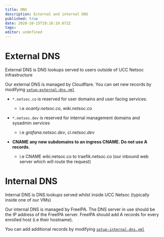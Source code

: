 ```yaml
---
title: DNS
description: External and internal DNS
published: true
date: 2020-10-15T19:16:19.672Z
tags: 
editor: undefined
---
```


# External DNS
External DNS is DNS lookups served to users outside of UCC Netsoc infrastructure

Our external DNS is managed by Cloudflare. You can set new records by modifying [`setup-external-dns.yml`](https://github.com/UCCNetsoc/NaC/blob/master/setup-external-dns.yml)


* `*.netsoc.co` is reserved for user domains and user facing services.
	* i.e _ocanty.netsoc.co_, _wiki.netsoc.co_

* `*.netsoc.dev` is reserved for internal management domains and sysadmin services
	* i.e _grafana.netsoc.dev_, _ci.netsoc.dev_
  
* **CNAME any new subdomains to an ingress CNAME. Do not use A records.**
	* i.e CNAME wiki.netsoc.co to traefik.netsoc.co (our inbound web server which will route the request)

# Internal DNS
Internal DNS is DNS lookups served whilst inside UCC Netsoc (typically inside one of our VMs)

Our internal DNS is managed by FreeIPA. The DNS server in use should be the IP address of the FreeIPA server.
FreeIPA should add A records for every enrolled host (i.e their hostname).

You can add additional records by modifying [`setup-internal-dns.yml`](https://github.com/UCCNetsoc/NaC/blob/master/setup-internal-dns.yml)